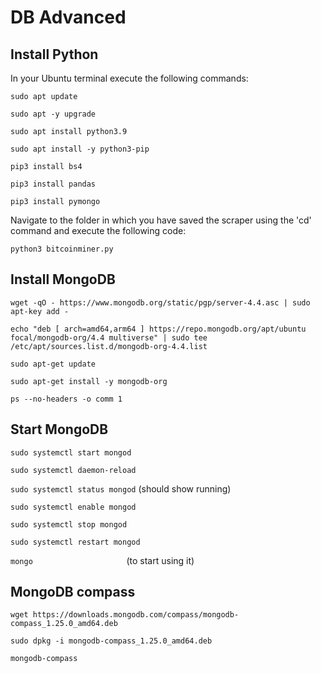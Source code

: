 # DB Advanced
## Install Python

In your Ubuntu terminal execute the following commands:

`sudo apt update`

`sudo apt -y upgrade`

`sudo apt install python3.9`

`sudo apt install -y python3-pip`

`pip3 install bs4`

`pip3 install pandas`

`pip3 install pymongo`

Navigate to the folder in which you have saved the scraper using the 'cd' command and execute the following code:

`python3 bitcoinminer.py`


## Install MongoDB
`wget -qO - https://www.mongodb.org/static/pgp/server-4.4.asc | sudo apt-key add -`

`echo "deb [ arch=amd64,arm64 ] https://repo.mongodb.org/apt/ubuntu focal/mongodb-org/4.4 multiverse" | sudo tee /etc/apt/sources.list.d/mongodb-org-4.4.list`

`sudo apt-get update`

`sudo apt-get install -y mongodb-org`

`ps --no-headers -o comm 1`

## Start MongoDB
`sudo systemctl start mongod`

`sudo systemctl daemon-reload`

`sudo systemctl status mongod` (should show running)

`sudo systemctl enable mongod`

`sudo systemctl stop mongod`

`sudo systemctl restart mongod`

`mongo` &nbsp;&nbsp;&nbsp;&nbsp;&nbsp;&nbsp;&nbsp;&nbsp;&nbsp;&nbsp;&nbsp;&nbsp;&nbsp;&nbsp;&nbsp;&nbsp;&nbsp;&nbsp;&nbsp;&nbsp;&nbsp;&nbsp;&nbsp;&nbsp;&nbsp;&nbsp;&nbsp;&nbsp;&nbsp;&nbsp;&nbsp;&nbsp;&nbsp;&nbsp;&nbsp;&nbsp;&nbsp;(to start using it)


## MongoDB compass
`wget https://downloads.mongodb.com/compass/mongodb-compass_1.25.0_amd64.deb`

`sudo dpkg -i mongodb-compass_1.25.0_amd64.deb`

`mongodb-compass`

